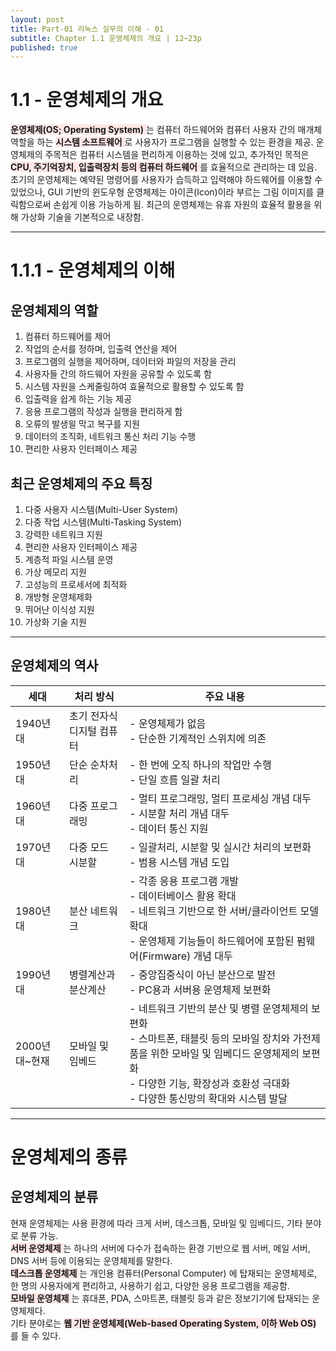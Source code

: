 ```yaml
---
layout: post
title: Part-01 리눅스 실무의 이해 - 01
subtitle: Chapter 1.1 운영체제의 개요 | 12~23p
published: true
---
```


# 1.1 - 운영체제의 개요
<span style="background-color:#FFE6E6"> **운영체제(OS; Operating System)** </span> 는 컴퓨터 하드웨어와 컴퓨터 사용자 간의 매개체 역할을 하는 <span style="background-color:#FFE6E6"> **시스템 소프트웨어** </span> 로 사용자가 프로그램을 실행할 수 있는 환경을 제공.
운영체제의 주목적은 컴퓨터 시스템을 편리하게 이용하는 것에 있고, 추가적인 목적은 <span style="background-color:#FFE6E6"> __CPU, 주기억장치, 입출력장치 등의 컴퓨터 하드웨어__ </span> 를 효율적으로 관리하는 데 있음.
초기의 운영체제는 예약된 명령어를 사용자가 습득하고 입력해야 하드웨어를 이용할 수 있었으나, GUI 기반의 윈도우형 운영체제는 아이콘(Icon)이라 부르는 그림 이미지를 클릭함으로써 손쉽게 이용 가능하게 됨.
최근의 운영체제는 유휴 자원의 효율적 활용을 위해 가상화 기술을 기본적으로 내장함.
* * *

# 1.1.1 - 운영체제의 이해
## 운영체제의 역할
1. 컴퓨터 하드웨어를 제어
2. 작업의 순서를 정하며, 입출력 연산을 제어
3. 프로그램의 실행을 제어하며, 데이터와 파일의 저장을 관리
4. 사용자들 간의 하드웨어 자원을 공유할 수 있도록 함
5. 시스템 자원을 스케줄링하여 효율적으로 활용할 수 있도록 함
6. 입출력을 쉽게 하는 기능 제공
7. 응용 프로그램의 작성과 실행을 편리하게 함
8. 오류의 발생읠 막고 복구를 지원
9. 데이터의 조직화, 네트워크 통신 처리 기능 수행
10. 편리한 사용자 인터페이스 제공

## 최근 운영체제의 주요 특징
1. 다중 사용자 시스템(Multi-User System)
2. 다중 작업 시스템(Multi-Tasking System)
3. 강력한 네트워크 지원
4. 편리한 사용자 인터페이스 제공
5. 계층적 파일 시스템 운영
6. 가상 메모리 지원
7. 고성능의 프로세서에 최적화
8. 개방형 운영체제화
9. 뛰어난 이식성 지원
10. 가상화 기술 지원
* * *

## 운영체제의 역사


|세대|처리 방식|주요 내용|
|-----|-----|-----|
|1940년대|초기 전자식 디지털 컴퓨터|- 운영체제가 없음<br>- 단순한 기계적인 스위치에 의존|
|1950년대|단순 순차처리|- 한 번에 오직 하나의 작업만 수행<br>- 단일 흐름 일괄 처리|
|1960년대|다중 프로그래밍|- 멀티 프로그래밍, 멀티 프로세싱 개념 대두<br>- 시분할 처리 개념 대두<br>- 데이터 통신 지원|
|1970년대|다중 모드 시분할|- 일괄처리, 시분할 및 실시간 처리의 보편화<br>- 범용 시스템 개념 도입|
|1980년대|분산 네트워크|- 각종 응용 프로그램 개발<br>- 데이터베이스 활용 확대<br>- 네트워크 기반으로 한 서버/클라이언트 모델 확대<br>- 운영체제 기능들이 하드웨어에 포함된 펌웨어(Firmware) 개념 대두|
|1990년대|병렬계산과 분산계산|- 중앙집중식이 아닌 분산으로 발전<br>- PC용과 서버용 운영체제 보편화|
|2000년대~현재|모바일 및 임베드|- 네트워크 기반의 분산 및 병렬 운영체제의 보편화<br>- 스마트폰, 태블릿 등의 모바일 장치와 가전제품을 위한 모바일 및 임베디드 운영체제의 보편화<br>- 다양한 기능, 확장성과 호환성 극대화<br>- 다양한 통신망의 확대와 시스템 발달|



* * *

# 운영체제의 종류
## 운영체제의 분류
현재 운영체제는 사용 환경에 따라 크게 서버, 데스크톱, 모바일 및 임베디드, 기타 분야로 분류 가능.<br>
<span style="background-color:#FFE6E6"> **서버 운영체제** </span> 는 하나의 서버에 다수가 접속하는 환경 기반으로 웹 서버, 메일 서버, DNS 서버 등에 이용되는 운영체제를 말한다.<br>
<span style="background-color:#FFE6E6"> **데스크톱 운영체제** </span> 는 개인용 컴퓨터(Personal Computer) 에 탑재되는 운영체제로, 한 명의 사용자에게 편리하고, 사용하기 쉽고, 다양한 응용 프로그램을 제공함.<br>
<span style="background-color:#FFE6E6"> **모바일 운영체제** </span> 는 휴대폰, PDA, 스마트폰, 태블릿 등과 같은 정보기기에 탑재되는 운영체제다.<br>
기타 분야로는 <span style="background-color:#FFE6E6"> **웹 기반 운영체제(Web-based Operating System, 이하 Web OS)** </span> 를 들 수 있다.
